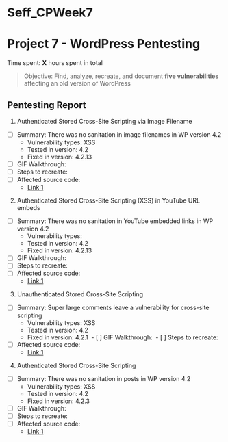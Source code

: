 # Seff_CPWeek7
# Project 7 - WordPress Pentesting

Time spent: **X** hours spent in total

> Objective: Find, analyze, recreate, and document **five vulnerabilities** affecting an old version of WordPress

## Pentesting Report

1.  Authenticated Stored Cross-Site Scripting via Image Filename
  - [ ] Summary: There was no sanitation in image filenames in WP version 4.2
    - Vulnerability types: XSS
    - Tested in version: 4.2
    - Fixed in version: 4.2.13
  - [ ] GIF Walkthrough: 
  - [ ] Steps to recreate: 
  - [ ] Affected source code:
    - [Link 1](https://github.com/WordPress/WordPress/commit/c9e60dab176635d4bfaaf431c0ea891e4726d6e0)
2.  Authenticated Stored Cross-Site Scripting (XSS) in YouTube URL embeds
  - [ ] Summary: There was no sanitation in YouTube embedded links in WP version 4.2
    - Vulnerability types:
    - Tested in version: 4.2
    - Fixed in version: 4.2.13
  - [ ] GIF Walkthrough: 
  - [ ] Steps to recreate: 
  - [ ] Affected source code:
    - [Link 1](https://github.com/WordPress/WordPress/commit/419c8d97ce8df7d5004ee0b566bc5e095f0a6ca8)
3. Unauthenticated Stored Cross-Site Scripting
  - [ ] Summary: Super large comments leave a vulnerability for cross-site scripting
    - Vulnerability types: XSS
    - Tested in version: 4.2
    - Fixed in version: 4.2.1 
  - [ ] GIF Walkthrough: 
  - [ ] Steps to recreate: 
  - [ ] Affected source code:
    - [Link 1]()
4.  Authenticated Stored Cross-Site Scripting
  - [ ] Summary: There was no sanitation in posts in WP version 4.2
    - Vulnerability types: XSS
    - Tested in version: 4.2
    - Fixed in version: 4.2.3
  - [ ] GIF Walkthrough: 
  - [ ] Steps to recreate: 
  - [ ] Affected source code:
    - [Link 1](https://github.com/WordPress/WordPress/commit/c9e60dab176635d4bfaaf431c0ea891e4726d6e0)
